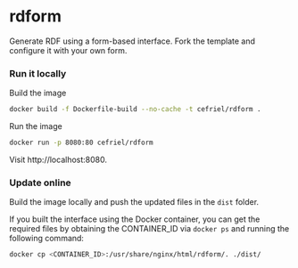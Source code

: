 # rdform

Generate RDF using a form-based interface.
Fork the template and configure it with your own form.

### Run it locally

Build the image
```sh
docker build -f Dockerfile-build --no-cache -t cefriel/rdform .
```

Run the image
```sh
docker run -p 8080:80 cefriel/rdform
```

Visit http://localhost:8080.

### Update online

Build the image locally and push the updated files in the `dist` folder.

If you built the interface using the Docker container, you can get the required files by obtaining the CONTAINER_ID via `docker ps` and running the following command:
```sh
docker cp <CONTAINER_ID>:/usr/share/nginx/html/rdform/. ./dist/
```